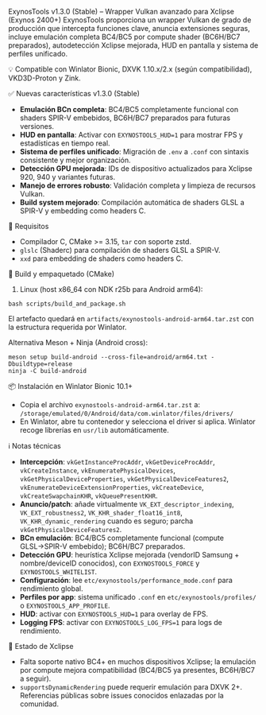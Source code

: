 ExynosTools v1.3.0 (Stable) – Wrapper Vulkan avanzado para Xclipse (Exynos 2400+)
ExynosTools proporciona un wrapper Vulkan de grado de producción que intercepta funciones clave, anuncia extensiones seguras, incluye emulación completa BC4/BC5 por compute shader (BC6H/BC7 preparados), autodetección Xclipse mejorada, HUD en pantalla y sistema de perfiles unificado.

💡 Compatible con Winlator Bionic, DXVK 1.10.x/2.x (según compatibilidad), VKD3D-Proton y Zink.

✅ Nuevas características v1.3.0 (Stable)
- **Emulación BCn completa**: BC4/BC5 completamente funcional con shaders SPIR-V embebidos, BC6H/BC7 preparados para futuras versiones.
- **HUD en pantalla**: Activar con `EXYNOSTOOLS_HUD=1` para mostrar FPS y estadísticas en tiempo real.
- **Sistema de perfiles unificado**: Migración de `.env` a `.conf` con sintaxis consistente y mejor organización.
- **Detección GPU mejorada**: IDs de dispositivo actualizados para Xclipse 920, 940 y variantes futuras.
- **Manejo de errores robusto**: Validación completa y limpieza de recursos Vulkan.
- **Build system mejorado**: Compilación automática de shaders GLSL a SPIR-V y embedding como headers C.

🔧 Requisitos
- Compilador C, CMake >= 3.15, `tar` con soporte zstd.
- `glslc` (Shaderc) para compilación de shaders GLSL a SPIR-V.
- `xxd` para embedding de shaders como headers C.

🚀 Build y empaquetado (CMake)
1) Linux (host x86_64 con NDK r25b para Android arm64):
```
bash scripts/build_and_package.sh
```
El artefacto quedará en `artifacts/exynostools-android-arm64.tar.zst` con la estructura requerida por Winlator.

Alternativa Meson + Ninja (Android cross):
```
meson setup build-android --cross-file=android/arm64.txt -Dbuildtype=release
ninja -C build-android
```

📦 Instalación en Winlator Bionic 10.1+
- Copia el archivo `exynostools-android-arm64.tar.zst` a:
  `/storage/emulated/0/Android/data/com.winlator/files/drivers/`
- En Winlator, abre tu contenedor y selecciona el driver si aplica. Winlator recoge librerías en `usr/lib` automáticamente.

ℹ️ Notas técnicas
- **Intercepción**: `vkGetInstanceProcAddr`, `vkGetDeviceProcAddr`, `vkCreateInstance`, `vkEnumeratePhysicalDevices`, `vkGetPhysicalDeviceProperties`, `vkGetPhysicalDeviceFeatures2`, `vkEnumerateDeviceExtensionProperties`, `vkCreateDevice`, `vkCreateSwapchainKHR`, `vkQueuePresentKHR`.
- **Anuncio/patch**: añade virtualmente `VK_EXT_descriptor_indexing`, `VK_EXT_robustness2`, `VK_KHR_shader_float16_int8`, `VK_KHR_dynamic_rendering` cuando es seguro; parcha `vkGetPhysicalDeviceFeatures2`.
- **BCn emulación**: BC4/BC5 completamente funcional (compute GLSL→SPIR-V embebido); BC6H/BC7 preparados.
- **Detección GPU**: heurística Xclipse mejorada (vendorID Samsung + nombre/deviceID conocidos), con `EXYNOSTOOLS_FORCE` y `EXYNOSTOOLS_WHITELIST`.
- **Configuración**: lee `etc/exynostools/performance_mode.conf` para rendimiento global.
- **Perfiles por app**: sistema unificado `.conf` en `etc/exynostools/profiles/` o `EXYNOSTOOLS_APP_PROFILE`.
- **HUD**: activar con `EXYNOSTOOLS_HUD=1` para overlay de FPS.
- **Logging FPS**: activar con `EXYNOSTOOLS_LOG_FPS=1` para logs de rendimiento.

🧩 Estado de Xclipse
- Falta soporte nativo BC4+ en muchos dispositivos Xclipse; la emulación por compute mejora compatibilidad (BC4/BC5 ya presentes, BC6H/BC7 a seguir).
- `supportsDynamicRendering` puede requerir emulación para DXVK 2+. Referencias públicas sobre issues conocidos enlazadas por la comunidad.
